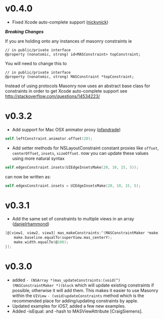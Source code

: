 v0.4.0
=======

* Fixed Xcode auto-complete support ([nickynick](https://github.com/nickynick))

***Breaking Changes***

If you are holding onto any instances of masonry constraints ie
```obj-c
// in public/private interface
@property (nonatomic, strong) id<MASConstraint> topConstraint;
```

You will need to change this to
```obj-c
// in public/private interface
@property (nonatomic, strong) MASConstraint *topConstraint;
```

Instead of using protocols Masonry now uses an abstract base class for constraints in order to get Xcode auto-complete support see http://stackoverflow.com/questions/14534223/

v0.3.2
=======

* Add support for Mac OSX animator proxy ([pfandrade](https://github.com/pfandrade))

```objective-c
self.leftConstraint.animator.offset(20);
```

* Add setter methods for NSLayoutConstraint constant proxies like `offset`, `centerOffset`, `insets`, `sizeOffset`.
now you can update these values using more natural syntax

```objective-c
self.edgesConstraint.insets(UIEdgeInsetsMake(20, 10, 15, 5));
```

can now be written as:

```objective-c
self.edgesConstraint.insets = UIEdgeInsetsMake(20, 10, 15, 5);
```


v0.3.1
=======

* Add the same set of constraints to multiple views in an array ([danielrhammond](https://github.com/danielrhammond))

```objective-c
[@[view1, view2, view3] mas_makeConstraints:^(MASConstraintMaker *make) {
    make.baseline.equalTo(superView.mas_centerY);
    make.width.equalTo(@100);
}];
```

v0.3.0
=======

* added `- (NSArray *)mas_updateConstraints:(void(^)(MASConstraintMaker *))block` which will update existing constraints if possible, otherwise it will add them.  This makes it easier to use Masonry within the `UIView` `- (void)updateConstraints` method which is the recommended place for adding/updating constraints by apple.
* Updated examples for iOS7, added a few new examples.
* Added -isEqual: and -hash to MASViewAttribute [CraigSiemens].
